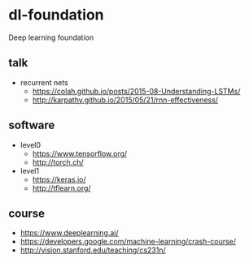 # dl-foundation
Deep learning foundation



## talk
* recurrent nets
  * https://colah.github.io/posts/2015-08-Understanding-LSTMs/
  * http://karpathy.github.io/2015/05/21/rnn-effectiveness/

## software
* level0
  * https://www.tensorflow.org/
  * http://torch.ch/
* level1
  * https://keras.io/
  * http://tflearn.org/

## course
* https://www.deeplearning.ai/
* https://developers.google.com/machine-learning/crash-course/
* http://vision.stanford.edu/teaching/cs231n/
